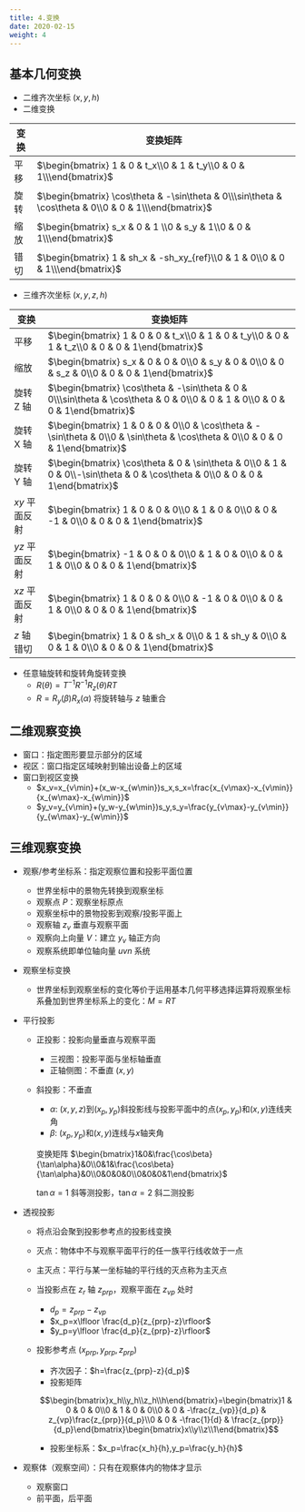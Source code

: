 ```yaml
---
title: 4.变换
date: 2020-02-15
weight: 4
---
```


## 基本几何变换

- 二维齐次坐标 $(x,y,h)$
- 二维变换

| 变换 | 变换矩阵                                                                                              |
| ---- | ----------------------------------------------------------------------------------------------------- |
| 平移 | $\begin{bmatrix} 1 & 0 & t_x\\0 & 1 & t_y\\0 & 0 & 1\\\end{bmatrix}$                                  |
| 旋转 | $\begin{bmatrix} \cos\theta & -\sin\theta & 0\\\sin\theta & \cos\theta & 0\\0 & 0 & 1\\\end{bmatrix}$ |
| 缩放 | $\begin{bmatrix} s_x & 0 & 1 \\0 & s_y & 1\\0 & 0 & 1\\\end{bmatrix}$                                 |
| 错切 | $\begin{bmatrix} 1 & sh_x & -sh_xy_{ref}\\0 & 1 & 0\\0 & 0 & 1\\\end{bmatrix}$                        |

- 三维齐次坐标 $(x,y,z,h)$

| 变换          | 变换矩阵                                                                                                                       |
| ------------- | ------------------------------------------------------------------------------------------------------------------------------ |
| 平移          | $\begin{bmatrix} 1 & 0 & 0 & t_x\\0 & 1 & 0 & t_y\\0 & 0 & 1 & t_z\\0 & 0 & 0 & 1\end{bmatrix}$                                |
| 缩放          | $\begin{bmatrix} s_x & 0 & 0 & 0\\0 & s_y & 0 & 0\\0 & 0 & s_z & 0\\0 & 0 & 0 & 1\end{bmatrix}$                                |
| 旋转 Z 轴     | $\begin{bmatrix} \cos\theta & -\sin\theta & 0 & 0\\\sin\theta & \cos\theta & 0 & 0\\0 & 0 & 1 & 0\\0 & 0 & 0 & 1\end{bmatrix}$ |
| 旋转 X 轴     | $\begin{bmatrix} 1 & 0 & 0 & 0\\0 & \cos\theta & -\sin\theta & 0\\0 & \sin\theta & \cos\theta & 0\\0 & 0 & 0 & 1\end{bmatrix}$ |
| 旋转 Y 轴     | $\begin{bmatrix} \cos\theta & 0 & \sin\theta & 0\\0 & 1 & 0 & 0\\-\sin\theta & 0 & \cos\theta & 0\\0 & 0 & 0 & 1\end{bmatrix}$ |
| $xy$ 平面反射 | $\begin{bmatrix} 1 & 0 & 0 & 0\\0 & 1 & 0 & 0\\0 & 0 & -1 & 0\\0 & 0 & 0 & 1\end{bmatrix}$                                     |
| $yz$ 平面反射 | $\begin{bmatrix} -1 & 0 & 0 & 0\\0 & 1 & 0 & 0\\0 & 0 & 1 & 0\\0 & 0 & 0 & 1\end{bmatrix}$                                     |
| $xz$ 平面反射 | $\begin{bmatrix} 1 & 0 & 0 & 0\\0 & -1 & 0 & 0\\0 & 0 & 1 & 0\\0 & 0 & 0 & 1\end{bmatrix}$                                     |
| $z$ 轴错切    | $\begin{bmatrix} 1 & 0 & sh_x & 0\\0 & 1 & sh_y & 0\\0 & 0 & 1 & 0\\0 & 0 & 0 & 1\end{bmatrix}$                                |

- 任意轴旋转和旋转角旋转变换
  - $R(\theta)=T^{-1}R^{-1}R_z(\theta)RT$
  - $R=R_y(\beta)R_x(\alpha)$ 将旋转轴与 $z$ 轴重合

## 二维观察变换

- 窗口：指定图形要显示部分的区域
- 视区：窗口指定区域映射到输出设备上的区域
- 窗口到视区变换
  - $x_v=x_{v\min}+(x_w-x_{w\min})s_x,s_x=\frac{x_{v\max}-x_{v\min}}{x_{w\max}-x_{w\min}}$
  - $y_v=y_{v\min}+(y_w-y_{w\min})s_y,s_y=\frac{y_{v\max}-y_{v\min}}{y_{w\max}-y_{w\min}}$

## 三维观察变换

- 观察/参考坐标系：指定观察位置和投影平面位置
  - 世界坐标中的景物先转换到观察坐标
  - 观察点 $P$：观察坐标原点
  - 观察坐标中的景物投影到观察/投影平面上
  - 观察轴 $z_v$ 垂直与观察平面
  - 观察向上向量 $V$：建立 $y_v$ 轴正方向
  - 观察系统即单位轴向量 $uvn$ 系统
- 观察坐标变换
  - 世界坐标到观察坐标的变化等价于运用基本几何平移选择运算将观察坐标系叠加到世界坐标系上的变化：$M=RT$
- 平行投影

  - 正投影：投影向量垂直与观察平面
    - 三视图：投影平面与坐标轴垂直
    - 正轴侧图：不垂直 $(x,y)$
  - 斜投影：不垂直
    - $\alpha$: $(x,y,z)$到$(x_p,y_p)$斜投影线与投影平面中的点$(x_p,y_p)$和$(x,y)$连线夹角
    - $\beta$: $(x_p,y_p)$和$(x,y)$连线与$x$轴夹角

    变换矩阵 $\begin{bmatrix}1&0&\frac{\cos\beta}{\tan\alpha}&0\\0&1&\frac{\cos\beta}{\tan\alpha}&0\\0&0&0&0\\0&0&0&1\end{bmatrix}$

    $\tan\alpha=1$ 斜等测投影，$\tan\alpha=2$ 斜二测投影
- 透视投影
  - 将点沿会聚到投影参考点的投影线变换
  - 灭点：物体中不与观察平面平行的任一族平行线收敛于一点
  - 主灭点：平行与某一坐标轴的平行线的灭点称为主灭点
  - 当投影点在 $z_r$ 轴 $z_{prp}$，观察平面在 $z_{vp}$ 处时
    - $d_p=z_{prp}-z_{vp}$
    - $x_p=x\lfloor \frac{d_p}{z_{prp}-z}\rfloor$
    - $y_p=y\lfloor \frac{d_p}{z_{prp}-z}\rfloor$
  - 投影参考点 $(x_{prp},y_{prp},z_{prp})$
    - 齐次因子：$h=\frac{z_{prp}-z}{d_p}$
    - 投影矩阵

    $$\begin{bmatrix}x_h\\y_h\\z_h\\h\end{bmatrix}=\begin{bmatrix}1 & 0 & 0 & 0\\0 & 1 & 0 & 0\\0 & 0 & -\frac{z_{vp}}{d_p} & z_{vp}\frac{z_{prp}}{d_p}\\0 & 0 & -\frac{1}{d} & \frac{z_{prp}}{d_p}\end{bmatrix}\begin{bmatrix}x\\y\\z\\1\end{bmatrix}$$

    - 投影坐标系：$x_p=\frac{x_h}{h},y_p=\frac{y_h}{h}$
- 观察体（观察空间）：只有在观察体内的物体才显示
  - 观察窗口
  - 前平面，后平面